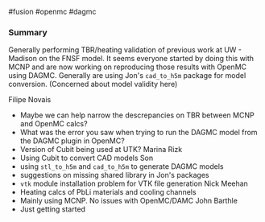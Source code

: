 #fusion #openmc #dagmc

### Summary
Generally performing TBR/heating validation of previous work at UW - Madison on the FNSF model. It seems everyone started by doing this with MCNP and are now working on reproducing those results with OpenMC using DAGMC. Generally are using Jon's `cad_to_h5m` package for model conversion. (Concerned about model validity here)

Filipe Novais
  - Maybe we can help narrow the descrepancies on TBR between MCNP and OpenMC calcs?
  - What was the error you saw when trying to run the DAGMC model from the DAGMC plugin in OpenMC?
  - Version of Cubit being used at UTK?
Marina Rizk
  - Using Cubit to convert CAD models
Son
  - using `stl_to_h5m` and `cad_to_h5m` to generate DAGMC models
  - suggestions on missing shared library in Jon's packages
  - `vtk` module installation problem for VTK file generation
Nick Meehan
  - Heating calcs of PbLi materials and cooling channels
  - Mainly using MCNP. No issues with OpenMC/DAMC
John Barthle
  - Just getting started
